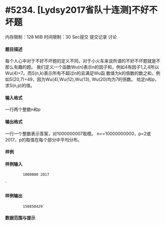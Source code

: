
# #5234. [Lydsy2017省队十连测]不好不坏题
内存限制：128 MiB 时间限制：30 Sec提交 提交记录 讨论
#### 题目描述
每个人心中对于不好不坏题的定义不同，对于小火车来说所谓的不好不坏题就是不那么有趣的题。
我们定义一个函数Wu(n)表示n的因子和，例如4有因子1,2,4所以Wu(4)=7。而S(n,k)表示所有不超过n的且满足Wu函
数值为k的倍数的数之和，例如S(20,7)=49，因为Wu(4),Wu(12),Wu(13), Wu(20)均为7的倍数。
给定n和p，求S(n,p)的值。

#### 输入格式
一行两个整数n和p

#### 输出格式
一行一个整数表示答案，对1000000007取模。
n<=10000000000，p=2或2017，p的取值在每个部分中平均分布。

#### 样例

#### 样例输入

			1000000 2017	
`
#### 样例输出

			150850429`
#### 数据范围与提示

